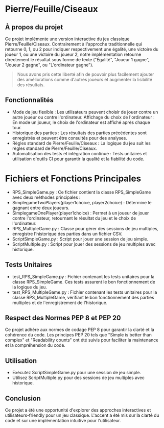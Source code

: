 # Pierre/Feuille/Ciseaux
## À propos du projet
Ce projet implémente une version interactive du jeu classique Pierre/Feuille/Ciseaux. Contrairement à l'approche traditionnelle qui retourne 0, 1, ou 2 pour indiquer respectivement une égalité, une victoire du joueur 1, ou une victoire du joueur 2, notre implémentation retourne directement le résultat sous forme de texte ("Égalité", "Joueur 1 gagne", "Joueur 2 gagne", ou "L'ordinateur gagne").

> Nous avons pris cette liberté afin de pouvoir plus facilement ajouter des améliorations comme d'autres joueurs et augmenter la lisibilité des résultats.

## Fonctionnalités
- Mode de jeu flexible : Les utilisateurs peuvent choisir de jouer contre un autre joueur ou contre l'ordinateur.
Affichage du choix de l'ordinateur : En mode un joueur, le choix de l'ordinateur est affiché après chaque tour.
- Historique des parties : Les résultats des parties précédentes sont enregistrés et peuvent être consultés pour des analyses.
- Règles standard de Pierre/Feuille/Ciseaux : La logique du jeu suit les règles standard de Pierre/Feuille/Ciseaux.
- Automatisation des tests et intégration continue : Tests unitaires et utilisation d'outils CI pour garantir la qualité et la fiabilité du code.

# Fichiers et Fonctions Principales

- RPS_SimpleGame.py : Ce fichier contient la classe RPS_SimpleGame avec deux méthodes principales :
- SimplegameTwoPlayers(player1choice, player2choice) : Détermine le gagnant entre deux joueurs.
- SimplegameOnePlayer(player1choice) : Permet à un joueur de jouer contre l'ordinateur, retournant le résultat du jeu et le choix de l'ordinateur.
- RPS_MultipleGame.py : Classe pour gérer des sessions de jeu multiples, enregistre l'historique des parties dans un fichier CSV.
- ScriptSimpleGame.py : Script pour jouer une session de jeu simple.
- ScriptMultiple.py : Script pour jouer des sessions de jeu multiples avec historique.

## Tests Unitaires
- test_RPS_SimpleGame.py : Fichier contenant les tests unitaires pour la classe RPS_SimpleGame. Ces tests assurent le bon fonctionnement de la logique du jeu.
- test_RPS_MultipleGame.py : Fichier contenant les tests unitaires pour la classe RPS_MultipleGame, vérifiant le bon fonctionnement des parties multiples et de l'enregistrement de l'historique.

## Respect des Normes PEP 8 et PEP 20
Ce projet adhère aux normes de codage PEP 8 pour garantir la clarté et la cohérence du code. Les principes PEP 20 tels que "Simple is better than complex" et "Readability counts" ont été suivis pour faciliter la maintenance et la compréhension du code.

## Utilisation
- Exécutez ScriptSimpleGame.py pour une session de jeu simple.
- Utilisez ScriptMultiple.py pour des sessions de jeu multiples avec historique.
## Conclusion
Ce projet a été une opportunité d'explorer des approches interactives et utilisateurs-friendly pour un jeu classique. L'accent a été mis sur la clarté du code et sur une implémentation intuitive pour l'utilisateur.


